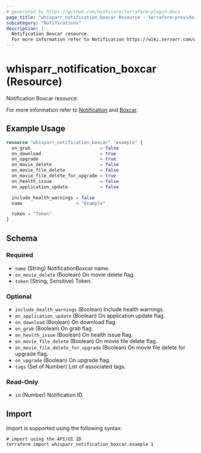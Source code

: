 ```yaml
---
# generated by https://github.com/hashicorp/terraform-plugin-docs
page_title: "whisparr_notification_boxcar Resource - terraform-provider-whisparr"
subcategory: "Notifications"
description: |-
  Notification Boxcar resource.
  For more information refer to Notification https://wiki.servarr.com/whisparr/settings#connect and Boxcar https://wiki.servarr.com/whisparr/supported#boxcar.
---
```


# whisparr_notification_boxcar (Resource)

<!-- subcategory:Notifications -->Notification Boxcar resource.
For more information refer to [Notification](https://wiki.servarr.com/whisparr/settings#connect) and [Boxcar](https://wiki.servarr.com/whisparr/supported#boxcar).

## Example Usage

```terraform
resource "whisparr_notification_boxcar" "example" {
  on_grab                          = false
  on_download                      = true
  on_upgrade                       = true
  on_movie_delete                  = false
  on_movie_file_delete             = false
  on_movie_file_delete_for_upgrade = true
  on_health_issue                  = false
  on_application_update            = false

  include_health_warnings = false
  name                    = "Example"

  token = "Token"
}
```

<!-- schema generated by tfplugindocs -->
## Schema

### Required

- `name` (String) NotificationBoxcar name.
- `on_movie_delete` (Boolean) On movie delete flag.
- `token` (String, Sensitive) Token.

### Optional

- `include_health_warnings` (Boolean) Include health warnings.
- `on_application_update` (Boolean) On application update flag.
- `on_download` (Boolean) On download flag.
- `on_grab` (Boolean) On grab flag.
- `on_health_issue` (Boolean) On health issue flag.
- `on_movie_file_delete` (Boolean) On movie file delete flag.
- `on_movie_file_delete_for_upgrade` (Boolean) On movie file delete for upgrade flag.
- `on_upgrade` (Boolean) On upgrade flag.
- `tags` (Set of Number) List of associated tags.

### Read-Only

- `id` (Number) Notification ID.

## Import

Import is supported using the following syntax:

```shell
# import using the API/UI ID
terraform import whisparr_notification_boxcar.example 1
```
